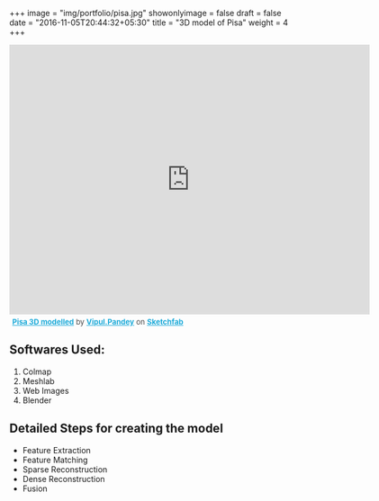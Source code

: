 +++
image = "img/portfolio/pisa.jpg"
showonlyimage = false
draft = false
date = "2016-11-05T20:44:32+05:30"
title = "3D model of Pisa"
weight = 4
+++

<div class="sketchfab-embed-wrapper"><iframe width="640" height="480" src="https://sketchfab.com/models/61db2f7126124d0db74347136c1fb252/embed" frameborder="0" allow="autoplay; fullscreen; vr" mozallowfullscreen="true" webkitallowfullscreen="true"></iframe>

<p style="font-size: 13px; font-weight: normal; margin: 5px; color: #4A4A4A;">
    <a href="https://sketchfab.com/models/61db2f7126124d0db74347136c1fb252?utm_medium=embed&utm_source=website&utm_campaign=share-popup" target="_blank" style="font-weight: bold; color: #1CAAD9;">Pisa 3D modelled</a>
    by <a href="https://sketchfab.com/Vipul.Pandey?utm_medium=embed&utm_source=website&utm_campaign=share-popup" target="_blank" style="font-weight: bold; color: #1CAAD9;">Vipul.Pandey</a>
    on <a href="https://sketchfab.com?utm_medium=embed&utm_source=website&utm_campaign=share-popup" target="_blank" style="font-weight: bold; color: #1CAAD9;">Sketchfab</a>
</p>
</div>

## Softwares Used:

1. Colmap
2. Meshlab
3. Web Images
4. Blender

## Detailed Steps for creating the model

- Feature Extraction
- Feature Matching
- Sparse Reconstruction
- Dense Reconstruction
- Fusion
